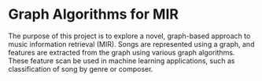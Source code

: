 # Graph Algorithms for MIR

The purpose of this project is to explore a novel, graph-based approach to music
information retrieval (MIR). 
Songs are represented using a graph, and features are extracted from the graph
using various graph algorithms. 
These feature scan be used in machine learning applications, such as 
classification of song by genre or composer.


